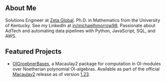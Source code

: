 ## About Me
Solutions Engineer at [Zeta Global](https://zetaglobal.com). Ph.D. in Mathematics from the University of Kentucky. See my LinkedIn at [in/michaelhmorrow98](https://www.linkedin.com/in/michaelhmorrow98/). Passionate about AdTech and automating data pipelines with Python, JavaScript, SQL, and AWS. 

## Featured Projects

- [OIGroebnerBases](https://github.com/morrowmh/OIGroebnerBases), a Macaulay2 package for computation in OI-modules over Noetherian polynomial OI-algebras. Available as part of the official [Macaulay2](https://www.macaulay2.com/) release as of version [1.23](https://www.macaulay2.com/doc/Macaulay2/share/doc/Macaulay2/Macaulay2Doc/html/_changes_cm_sp1.23.html).
